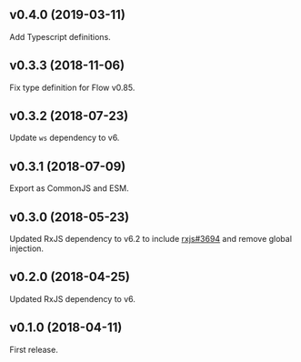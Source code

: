 ## v0.4.0 (2019-03-11)

Add Typescript definitions.

## v0.3.3 (2018-11-06)

Fix type definition for Flow v0.85.

## v0.3.2 (2018-07-23)

Update `ws` dependency to v6.

## v0.3.1 (2018-07-09)

Export as CommonJS and ESM.

## v0.3.0 (2018-05-23)

Updated RxJS dependency to v6.2 to include [rxjs#3694](https://github.com/ReactiveX/rxjs/pull/3694) and remove global injection.

## v0.2.0 (2018-04-25)

Updated RxJS dependency to v6.

## v0.1.0 (2018-04-11)

First release.
